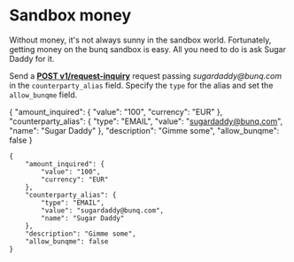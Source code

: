 # Sandbox money

Without money, it's not always sunny in the sandbox world. Fortunately, getting money on the bunq sandbox is easy. All you need to do is ask Sugar Daddy for it.

Send a [**POST v1/request-inquiry**](https://doc.bunq.com/#/request-inquiry/Create_RequestInquiry_for_User_MonetaryAccount) request passing _sugardaddy@bunq.com_  in the `counterparty_alias` field. Specify the `type` for the alias and set the `allow_bunqme` field.

{ "amount\_inquired": { "value": "100", "currency": "EUR" }, "counterparty\_alias": { "type": "EMAIL", "value": "sugardaddy@bunq.com", "name": "Sugar Daddy" }, "description": "Gimme some", "allow\_bunqme": false }

```text
{
    "amount_inquired": {
        "value": "100",
        "currency": "EUR"
    },
    "counterparty_alias": {
        "type": "EMAIL",
        "value": "sugardaddy@bunq.com",
        "name": "Sugar Daddy"
    },
    "description": "Gimme some",
    "allow_bunqme": false
}
```

